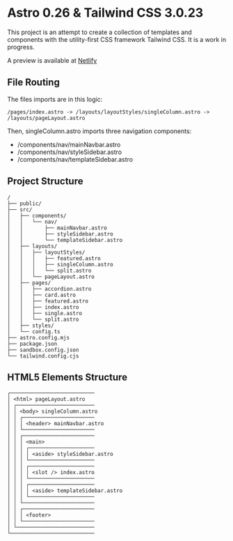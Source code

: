 # Astro 0.26 & Tailwind CSS 3.0.23

This project is an attempt to create a collection of templates and components with the utility-first CSS framework Tailwind CSS. It is a work in progress.

A preview is available at [Netlify](https://astro025.netlify.app/)

## File Routing

The files imports are in this logic:

    /pages/index.astro -> /layouts/layoutStyles/singleColumn.astro -> /layouts/pageLayout.astro

Then, singleColumn.astro imports three navigation components:

* /components/nav/mainNavbar.astro
* /components/nav/styleSidebar.astro
* /components/nav/templateSidebar.astro

## Project Structure

```
/
├── public/
├── src/
│   ├── components/
│   │   └── nav/
│   │       ├── mainNavbar.astro
│   │       ├── styleSidebar.astro
│   │       └── templateSidebar.astro
│   ├── layouts/
│   │   ├── layoutStyles/
│   │   │   ├── featured.astro
│   │   │   ├── singleColumn.astro
│   │   │   └── split.astro
│   │   └── pageLayout.astro
│   ├── pages/
│   │   ├── accordion.astro
│   │   ├── card.astro
│   │   ├── featured.astro
│   │   ├── index.astro
│   │   ├── single.astro
│   │   └── split.astro
│   ├── styles/
│   └── config.ts
├── astro.config.mjs
├── package.json
├── sandbox.config.json
└── tailwind.config.cjs
```
## HTML5 Elements Structure

```
┌───────────────────────────
│ <html> pageLayout.astro
│ ┌─────────────────────────
│ │ <body> singleColumn.astro
│ │ ┌───────────────────────
│ │ │ <header> mainNavbar.astro
│ │ └───────────────────────
│ │ ┌───────────────────────
│ │ │ <main>
│ │ │ ┌─────────────────────
│ │ │ │ <aside> styleSidebar.astro
│ │ │ └─────────────────────
│ │ │ ┌─────────────────────
│ │ │ │ <slot /> index.astro
│ │ │ └─────────────────────
│ │ │ ┌─────────────────────
│ │ │ │ <aside> templateSidebar.astro
│ │ │ └─────────────────────
│ │ └───────────────────────
│ │ ┌───────────────────────
│ │ │ <footer>
│ │ └───────────────────────
│ └─────────────────────────
└───────────────────────────